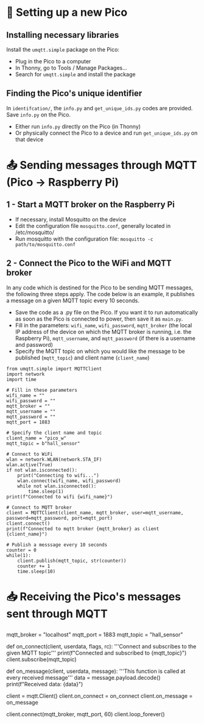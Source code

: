 # :gift: Setting up a new Pico

## Installing necessary libraries

Install the `umqtt.simple` package on the Pico:
- Plug in the Pico to a computer
- In Thonny, go to Tools / Manage Packages...
- Search for `umqtt.simple` and install the package

## Finding the Pico's unique identifier

In `identifcation/`, the `info.py` and `get_unique_ids.py` codes are provided. Save `info.py` on the Pico.
- Either run `info.py` directly on the Pico (in Thonny)
- Or physically connect the Pico to a device and run `get_unique_ids.py` on that device

# :outbox_tray: Sending messages through MQTT (Pico -> Raspberry Pi) 

## 1 - Start a MQTT broker on the Raspberry Pi

- If necessary, install Mosquitto on the device
- Edit the configuration file `mosquitto.conf`, generally located in /etc/mosquitto/
- Run mosquitto with the configuration file: `mosquitto -c path/to/mosquitto.conf`

## 2 - Connect the Pico to the WiFi and MQTT broker

In any code which is destined for the Pico to be sending MQTT messages, the following three steps apply. The code below is an example, it publishes a message on a given MQTT topic every 10 seconds.
- Save the code as a .py file on the Pico. If you want it to run automatically as soon as the Pico is connected to power, then save it as `main.py`.
- Fill in the parameters: `wifi_name`, `wifi_password`, `mqtt_broker` (the local IP address of the device on which the MQTT broker is running, i.e. the Raspberry Pi), `mqtt_username`, and `mqtt_password` (if there is a username and password)
- Specify the MQTT topic on which you would like the message to be published (`mqtt_topic`) and client name (`client_name`)

```
from umqtt.simple import MQTTClient
import network
import time

# Fill in these parameters
wifi_name = ""
wifi_password = ""
mqtt_broker = ""
mqtt_username = ""
mqtt_password = ""
mqtt_port = 1883

# Specify the client name and topic
client_name = "pico_w"
mqtt_topic = b"hall_sensor"

# Connect to WiFi
wlan = network.WLAN(network.STA_IF)
wlan.active(True)
if not wlan.isconnected():
    print("Connecting to wifi...")
    wlan.connect(wifi_name, wifi_password)
    while not wlan.isconnected():
        time.sleep(1)
print(f"Connected to wifi {wifi_name}")

# Connect to MQTT broker
client = MQTTClient(client_name, mqtt_broker, user=mqtt_username, password=mqtt_password, port=mqtt_port)
client.connect()
print(f"Connected to mqtt broker {mqtt_broker} as client {client_name}")

# Publish a messsage every 10 seconds
counter = 0
while(1):
    client.publish(mqtt_topic, str(counter))
    counter += 1
    time.sleep(10)

```

# :inbox_tray: Receiving the Pico's messages sent through MQTT

## 


mqtt_broker = "localhost"
mqtt_port = 1883
mqtt_topic = "hall_sensor"

def on_connect(client, userdata, flags, rc):
    '''Connect and subscribes to the given MQTT topic'''
    print(f"Connected and subscribed to {mqtt_topic}")
    client.subscribe(mqtt_topic)

def on_message(client, userdata, message):
    '''This function is called at every received message'''
    data = message.payload.decode()
    print(f"Received data: {data}")

client = mqtt.Client()
client.on_connect = on_connect
client.on_message = on_message

client.connect(mqtt_broker, mqtt_port, 60)
client.loop_forever()
